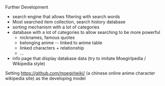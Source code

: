 Further Development
 - search engine that allows filtering with search words
 - Most searched item collection, search history database 
 - sorting mechanism with a lot of categories
 - database with a lot of categories to allow searching to be more powerful 
 	- nicknames, famous quotes
 	- belonging anime -- linked to anime table
 	- linked characters + relationship
 	- ...
 - info page that display database data (try to imitate Moegirlpedia / Wikipedia style)


 Setting https://github.com/moegirlwiki/ (a chinese online anime character wikipedia site) as the developing model